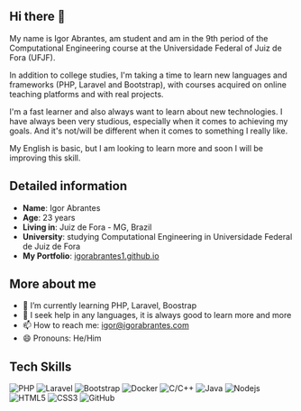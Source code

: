 ## Hi there 👋

My name is Igor Abrantes, am student and am in the 9th period of the Computational Engineering course at the Universidade Federal of Juiz de Fora (UFJF).

In addition to college studies, I'm taking a time to learn new languages and frameworks (PHP, Laravel and Bootstrap), with courses acquired on online teaching platforms and with real projects.

I'm a fast learner and also always want to learn about new technologies. I have always been very studious, especially when it comes to achieving my goals. And it's not/will be different when it comes to something I really like.

My English is basic, but I am looking to learn more and soon I will be improving this skill.

## Detailed information

* **Name**: Igor Abrantes
* **Age**: 23 years
* **Living in**: Juiz de Fora - MG, Brazil
* **University**: studying Computational Engineering in Universidade Federal de Juiz de Fora
* **My Portfolio**: <a href="https://igorabrantes1.github.io/">igorabrantes1.github.io</a>

## More about me

* 🌱 I’m currently learning PHP, Laravel, Boostrap
* 🤔 I seek help in any languages, it is always good to learn more and more
* 📫 How to reach me: <a href="mailto:igor@igorabrantes.com" target="_blank">igor@igorabrantes.com</a>
* 😄 Pronouns: He/Him

## Tech Skills

![PHP](https://img.shields.io/badge/-PHP-black?style=for-the-badge&logo=php)
![Laravel](https://img.shields.io/badge/-Laravel-white?style=for-the-badge&logo=laravel)
![Bootstrap](https://img.shields.io/badge/-Bootstrap-563D7C?style=for-the-badge&logo=bootstrap)
![Docker](https://img.shields.io/badge/-Docker-384d54?style=for-the-badge&logo=docker)
![C/C++](https://img.shields.io/badge/C++-blue.svg?style=for-the-badge&logo=c%2B%2B)
![Java](https://img.shields.io/badge/-Java-yellow?style=for-the-badge&logo=java)
![Nodejs](https://img.shields.io/badge/NodeJs-339933.svg?style=for-the-badge&logo=node.js&logoColor=white)
![HTML5](https://img.shields.io/badge/-HTML5-E34F26?style=for-the-badge&logo=html5&logoColor=white)
![CSS3](https://img.shields.io/badge/-CSS3-1572B6?style=for-the-badge&logo=css3)
![GitHub](https://img.shields.io/badge/-GitHub-181717?style=for-the-badge&logo=github)
